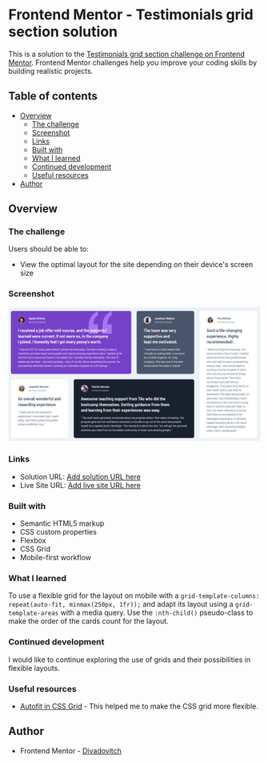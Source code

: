 # Frontend Mentor - Testimonials grid section solution

This is a solution to the [Testimonials grid section challenge on Frontend Mentor](https://www.frontendmentor.io/challenges/testimonials-grid-section-Nnw6J7Un7). Frontend Mentor challenges help you improve your coding skills by building realistic projects. 

## Table of contents

- [Overview](#overview)
  - [The challenge](#the-challenge)
  - [Screenshot](#screenshot)
  - [Links](#links)
  - [Built with](#built-with)
  - [What I learned](#what-i-learned)
  - [Continued development](#continued-development)
  - [Useful resources](#useful-resources)
- [Author](#author)

## Overview

### The challenge

Users should be able to:

- View the optimal layout for the site depending on their device's screen size

### Screenshot

![](./screenshot.png)


### Links

- Solution URL: [Add solution URL here](https://your-solution-url.com)
- Live Site URL: [Add live site URL here](https://your-live-site-url.com)


### Built with

- Semantic HTML5 markup
- CSS custom properties
- Flexbox
- CSS Grid
- Mobile-first workflow


### What I learned

To use a flexible grid for the layout on mobile with a `grid-template-columns: repeat(auto-fit, minmax(250px, 1fr));` and adapt its layout using a `grid-template-areas` with a media query. Use the `:nth-child()` pseudo-class to make the order of the cards count for the layout.

### Continued development

I would like to continue exploring the use of grids and their possibilities in flexible layouts.

### Useful resources

- [Autofit in CSS Grid](https://css-tricks.com/auto-sizing-columns-css-grid-auto-fill-vs-auto-fit/) - This helped me to make the CSS grid more flexible.

## Author

- Frontend Mentor - [Divadovitch](https://www.frontendmentor.io/profile/Divadovitch)
